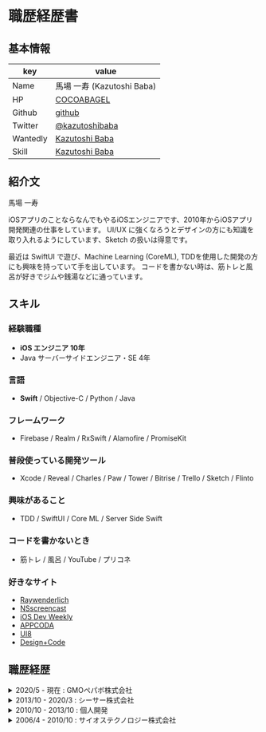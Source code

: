 # 職歴経歴書

## 基本情報

| key      | value                                                     |
| -------- | --------------------------------------------------------- |
| Name     | 馬場 一寿 (Kazutoshi Baba)                                    |
| HP       | [COCOABAGEL](http://cocoabagel.com)                       |
| Github   | [github](https://github.com/cocoabagel)                   |
| Twitter  | [@kazutoshibaba](https://twitter.com/kazutoshibaba)       |
| Wantedly | [Kazutoshi Baba](https://www.wantedly.com/users/17781432) |
| Skill | [Kazutoshi Baba](https://www.resume.id/baba) |


## 紹介文

馬場 一寿

iOSアプリのことならなんでもやるiOSエンジニアです、2010年からiOSアプリ開発関連の仕事をしています。
UI/UX に強くなろうとデザインの方にも知識を取り入れるようにしています、Sketch の扱いは得意です。

最近は SwiftUI で遊び、Machine Learning (CoreML), TDDを使用した開発の方にも興味を持っていて手を出しています。
コードを書かない時は、筋トレと風呂が好きでジムや銭湯などに通っています。

## スキル

### 経験職種

- **iOS エンジニア 10年**
- Java サーバーサイドエンジニア・SE 4年

### 言語

- **Swift** / Objective-C / Python / Java

### フレームワーク

- Firebase / Realm / RxSwift / Alamofire / PromiseKit

### 普段使っている開発ツール

- Xcode / Reveal / Charles / Paw / Tower / Bitrise / Trello / Sketch / Flinto

### 興味があること

- TDD / SwiftUI / Core ML / Server Side Swift

### コードを書かないとき

- 筋トレ / 風呂 / YouTube / プリコネ

### 好きなサイト

- [Raywenderlich](https://www.raywenderlich.com)
- [NSscreencast](https://nsscreencast.com)
- [iOS Dev Weekly](https://iosdevweekly.com)
- [APPCODA](http://www.appcoda.com)
- [UI8](https://ui8.net)
- [Design+Code](https://designcode.io)

## 職歴経歴

<details><summary>2020/5 - 現在 : GMOペパボ株式会社</summary>

職務: iOS エンジニア

</details>

<details><summary>2013/10 - 2020/3 : シーサー株式会社</summary>

職務: iOS エンジニア

主に受託開発で iOS アプリの実装を担当、フルスクラタッチで開発しリリース作業まで一貫して行っていました。基本的に少人数でのチームで作業を行っていました。

社内に CI (Bitrise) を導入し、プロジェクト早期の段階でビルドを自動化することでエンジニアの作業効率向上や社内勉強会などで知見の共有などしていました。

開発スタイルは Sketch で生デザインを確認し、Charles でデバッグしつつ開発するスタイルで、モダンな技術を活用するのが好きで、積極的に新しい技術をプロジェクトに活用してきました。

#### インターネットラジオアプリ（未発表）

- 期間: 2020/2 - 
- 受託開発でインターネットラジオ再生アプリを開発中
- チーム: 5人、開発: 3人
- 使用技術: Swift 5

#### CoreNFC アプリ (未発表)

- 期間: 2019/12 - 2012/1
- 受託開発で CoreNFC と FeliCa を利用したバス乗車利用アプリの実装を担当
- チーム: 3人、開発: 2人
- 使用技術: Swift 5 / CoreNFC / CocoaPods / Alamofire

#### [SnapDish](https://apps.apple.com/jp/app/料理カメラ-snapdish-人気写真とレシピのお料理アプリ/id439571223)

- 期間: 2019/7 - 2019/11
- 受託開発で料理SNSアプリの改修と新機能の実装を担当
- チーム: 5人、開発: 2人
- 使用技術: Swift 4 / Objective-C / CocoaPods / Firebase / Bitrise / RxSwift / Sketch

#### [宅飯](https://apps.apple.com/jp/app/宅飯-たくめし/id1457959857)

- 期間: 2018/9 - 2019/6
- 受託開発で料理注文アプリの実装を8割担当
- チーム: 10人、開発: 8人
- 使用技術: Swift 5 / CocoaPods / Firebase / Bitrise / SwiftLint / Alamofire / Moya / Sketch / Flinto

#### [A8公式アプリ](https://apps.apple.com/jp/app/a8-netアプリ/id1345860914)

- 期間: 2017/10 - 2018/9
- 受託開発でA8公式アプリの実装を1人で担当
- チーム: 5人、開発: 3人
- 使用技術: Swift 5 / CocoaPods / Core Data / Firebase / Bitrise / SwiftLint / Alamofire / Sketch / Flinto

#### 相席屋案件（未発表）

- 期間: 2017/6 - 2017/9
- 受託開発でスタッフの業務効率化アプリの実装を1人で担当
- チーム: 3人、開発: 2人
- 使用技術: Swift 4 / CocoaPods / Sketch / Flinto 

#### [LEXUS Digital Gallery](https://apps.apple.com/jp/app/id1186535959)

- 期間: 2017/4 - 2017/5
- 受託開発で公式LEXUSギャラリーアプリの一部機能の実装を担当
- チーム: 5人、開発: 3人
- 使用技術: Swift 4  / CocoaPods / Carthage

#### Mopen (終了)

- 期間: 2016/10 - 2017/3
- 受託開発で子育てSNSアプリの実装とUIデザインを1人で担当
- チーム: 6人、開発: 4人
- 使用技術: Swift 4 / CocoaPods / Carthage / Sketch / Flinto / Zeplin

#### ポイシル (終了)

- 期間: 2015/11 - 2016/5
- 受託開発で無料写真プリントアプリの実装を1人で担当
- チーム: 3人、開発: 2人
- 使用技術: Swift 3 / CocoaPods

#### [ブログアプリ](https://apps.apple.com/jp/app/seesaaブログ/id362242503)

- 期間: 2013/10 - 2015/10
- 自社開発でシーサーブログアプリの一部機能の実装を担当
- チーム: 3人、開発: 2人
- 使用技術: Objective-C / Swift 3 / CocoaPods

#### ロードオブナイツ攻略 (終了)

- 期間: 2013/12 - 2014/5
- 自社開発でロードオブナイツ攻略アプリの実装を1人で担当
- チーム: 3人、開発: 2人
- 使用技術: Objective-C / CocoaPods

#### [MangaKit](https://apps.apple.com/jp/app/mangakit-漫画風写真加工アプリ/id522328684)

- 期間: 2013/10 - 2013/11
- 自社開発で漫画風写真加工アプリの一部機能の実装を担当
- 
- チーム: 3人、開発: 2人
- 使用技術: Objective-C

</details>

<details><summary>2010/10 - 2013/10 : 個人開発</summary> 

職務: iOS エンジニア

フルスクラッチでデザインと実装を担当、アプリをストアで販売してました、現在は無料で公開しています。

#### [速聴Music](http://cocoabagel.com/fastmusic)

- 個人開発で言語学習者向け音楽プレイヤーを開発・販売
- 使用技術: Objective-C

#### [Dual Music](http://cocoabagel.com/dualmusic)

- 個人開発で言語学習者向け音楽プレイヤーを開発・販売
- 使用技術: Objective-C

</details>

<details><summary>2006/4 - 2010/10 : サイオステクノロジー株式会社</summary> 

職務: Sier で Java プログラマー・SE

#### オンライン保険申込サービスの改修など

- 使用技術: Java 1.4 / Tomcat 4 / IBM WebSphere / Struts

</details>

